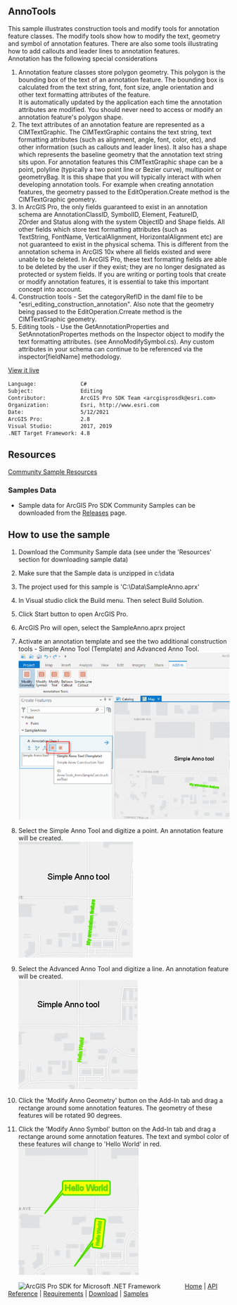 ## AnnoTools

<!-- TODO: Write a brief abstract explaining this sample -->
This sample illustrates construction tools and modify tools for annotation feature classes.  The modify tools show how to modify the text, geometry and symbol of  annotation features.  There are also some tools illustrating how to add callouts and leader lines to annotation features.   
Annotation has the following special considerations  
  
1.  Annotation feature classes store polygon geometry.  This polygon is the bounding box of the text of an annotation feature. The  bounding box is calculated from the text string, font, font size, angle orientation and other text formatting attributes of the feature.   
It is automatically updated by the application each time the annotation attributes are modified. You should never need to access or  modify an annotation feature's polygon shape.  
2. The text attributes of an annotation feature are represented as a CIMTextGraphic. The CIMTextGraphic  contains the text string, text formatting attributes (such as alignment, angle, font, color, etc), and other information (such as callouts  and leader lines). It also has a shape which represents the baseline geometry that the annotation text string sits upon. For annotation  features this CIMTextGraphic shape can be a point, polyline (typically a two point line or Bezier curve), multipoint or geometryBag. It is  this shape that you will typically interact with when developing annotation tools. For example when creating annotation features, the geometry passed to the EditOperation.Create method is the CIMTextGraphic geometry.  
3.  In ArcGIS Pro, the only fields guaranteed to exist in an annotation schema are AnnotationClassID, SymbolID, Element, FeatureID,   
ZOrder and Status along with the system ObjectID and Shape fields. All other fields which store text formatting attributes (such as   
TextString, FontName, VerticalAlignment, HorizontalAlignment etc) are not guaranteed to exist in the physical schema. This is different  from the annotation schema in ArcGIS 10x where all fields existed and were unable to be deleted. In ArcGIS Pro, these text formatting  fields are able to be deleted by the user if they exist; they are no longer designated as protected or system fields. If you are writing  or porting tools that create or modify annotation features, it is essential to take this important concept into account.  
4. Construction tools - Set the categoryRefID in the daml file to be "esri_editing_construction_annotation".  Also note that the geometry being passed to the EditOperation.Crreate method is the CIMTextGraphic geometry.  
5. Editing tools - Use the GetAnnotationProperties and SetAnnotationPropertes methods on the Inspector object to modify the text formatting attributes.  (see AnnoModifySymbol.cs).  Any custom attributes in your schema can continue to be referenced via the inspector[fieldName] methodology.    
  


<a href="http://pro.arcgis.com/en/pro-app/sdk/" target="_blank">View it live</a>

<!-- TODO: Fill this section below with metadata about this sample-->
```
Language:              C#
Subject:               Editing
Contributor:           ArcGIS Pro SDK Team <arcgisprosdk@esri.com>
Organization:          Esri, http://www.esri.com
Date:                  5/12/2021
ArcGIS Pro:            2.8
Visual Studio:         2017, 2019
.NET Target Framework: 4.8
```

## Resources

[Community Sample Resources](https://github.com/Esri/arcgis-pro-sdk-community-samples#resources)

### Samples Data

* Sample data for ArcGIS Pro SDK Community Samples can be downloaded from the [Releases](https://github.com/Esri/arcgis-pro-sdk-community-samples/releases) page.  

## How to use the sample
<!-- TODO: Explain how this sample can be used. To use images in this section, create the image file in your sample project's screenshots folder. Use relative url to link to this image using this syntax: ![My sample Image](FacePage/SampleImage.png) -->
1. Download the Community Sample data (see under the 'Resources' section for downloading sample data)  
1. Make sure that the Sample data is unzipped in c:\data   
1. The project used for this sample is 'C:\Data\SampleAnno.aprx'  
1. In Visual studio click the Build menu. Then select Build Solution.  
1. Click Start button to open ArcGIS Pro.  
1. ArcGIS Pro will open, select the SampleAnno.aprx project  
1. Activate an annotation template and see the two additional construction tools - Simple Anno Tool (Template) and Advanced Anno Tool.  
![UI](Screenshots/Screen1.png)  
  
1. Select the Simple Anno Tool and digitize a point.  An annotation feature will be created.   
![UI](Screenshots/Screen2.png)  
  
1. Select the Advanced Anno Tool and digitize a line.  An annotation feature will be created.   
![UI](Screenshots/Screen3.png)  
  
1. Click the 'Modify Anno Geometry' button on the Add-In tab and drag a rectange around some annotation features. The geometry of these features will be rotated 90 degrees.  
1. Click the 'Modify Anno Symbol' button on the Add-In tab and drag a rectange around some annotation features. The text and symbol color of these features will change to 'Hello World' in red.  
![UI](Screenshots/Screen4.png)  
  


<!-- End -->

&nbsp;&nbsp;&nbsp;&nbsp;&nbsp;&nbsp;<img src="https://esri.github.io/arcgis-pro-sdk/images/ArcGISPro.png"  alt="ArcGIS Pro SDK for Microsoft .NET Framework" height = "20" width = "20" align="top"  >
&nbsp;&nbsp;&nbsp;&nbsp;&nbsp;&nbsp;&nbsp;&nbsp;&nbsp;&nbsp;&nbsp;&nbsp;
[Home](https://github.com/Esri/arcgis-pro-sdk/wiki) | <a href="https://pro.arcgis.com/en/pro-app/latest/sdk/api-reference" target="_blank">API Reference</a> | [Requirements](https://github.com/Esri/arcgis-pro-sdk/wiki#requirements) | [Download](https://github.com/Esri/arcgis-pro-sdk/wiki#installing-arcgis-pro-sdk-for-net) | <a href="https://github.com/esri/arcgis-pro-sdk-community-samples" target="_blank">Samples</a>
